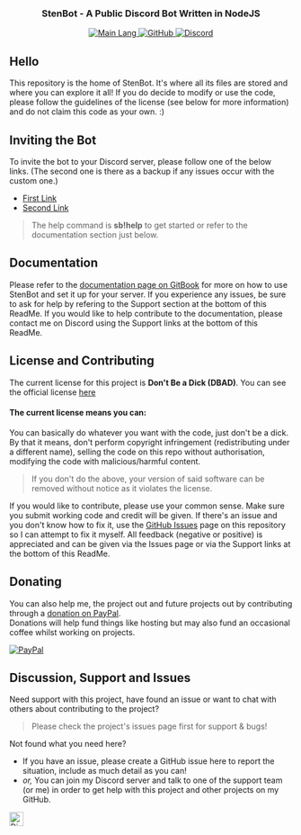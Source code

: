 <!-- Tag line -->
<h3 align="center">StenBot - A Public Discord Bot Written in NodeJS</h3>

<!-- Badges -->
<p align="center">
    <a href="https://shields.io/" target="_blank">
        <img src="https://img.shields.io/github/languages/top/bwhybrow23/StenBot?color=brightgreenn" alt="Main Lang"/>
    </a>
     <a href="https://github.com/bwhybrow23" target="_blank">
        <img src="https://img.shields.io/badge/GitHub-bwhybrow23-blue.svg?logo=github&logoColor=FFF" alt="GitHub"/>
  </a>
    <a href="http://discord.benwhybrow.com/" target="_blank">
    <img src="https://img.shields.io/discord/455782308293771264?color=blueviolet&label=Discord" alt="Discord" />
    </a>
</p>

<!-- Content -->
## Hello
This repository is the home of StenBot. It's where all its files are stored and where you can explore it all! If you do decide to modify or use the code, please follow the guidelines of the license (see below for more information) and do not claim this code as your own. :)

<!-- Inviting -->
## Inviting the Bot
To invite the bot to your Discord server, please follow one of the below links. (The second one is there as a backup if any issues occur with the custom one.) 
- [First Link](https://sbinvite.benwhybrow.com)
- [Second Link](http://bit.ly/2MDLj7hh)
> The help command is **sb!help** to get started or refer to the documentation section just below.

<!-- Documentation -->
## Documentation
Please refer to the [documentation page on GitBook](https://sbdocs.benwhybrow.com) for more on how to use StenBot and set it up for your server. If you experience any issues, be sure to ask for help by refering to the Support section at the bottom of this ReadMe. If you would like to help contribute to the documentation, please contact me on Discord using the Support links at the bottom of this ReadMe. 

<!-- License & Contributing -->
## License and Contributing
The current license for this project is **Don't Be a Dick (DBAD)**. You can see the official license [here](https://github.com/bwhybrow23/StenBot/blob/master/LICENSE.md)
#### The current license means you can:
You can basically do whatever you want with the code, just don't be a dick. By that it means, don't perform copyright infringement (redistributing under a different name), selling the code on this repo without authorisation, modifying the code with malicious/harmful content. 
> If you don't do the above, your version of said software can be removed without notice as it violates the license. 

If you would like to contribute, please use your common sense. Make sure you submit working code and credit will be given. If there's an issue and you don't know how to fix it, use the [GitHub Issues](https://github.com/bwhybrow23/StenBot/issues) page on this repository so I can attempt to fix it myself. All feedback (negative or positive) is appreciated and can be given via the Issues page or via the Support links at the bottom of this ReadMe. 

## Donating

You can also help me, the project out and future projects out by contributing through a [donation on PayPal](https://paypal.me/benwhybrow).
<br>
Donations will help fund things like hosting but may also fund an occasional coffee whilst working on projects.
<p>
    <a href="https://paypal.me/benwhybrow" target="_blank">
        <img src="https://img.shields.io/badge/PayPal-Ben%20Whybrow-blue.svg?logo=paypal&logoColor=00457C" alt="PayPal"/>
    </a>
</p>

<!-- Discussion & Support -->
## Discussion, Support and Issues

Need support with this project, have found an issue or want to chat with others about contributing to the project?
> Please check the project's issues page first for support & bugs!

Not found what you need here?

* If you have an issue, please create a GitHub issue here to report the situation, include as much detail as you can!
* _or,_ You can join my Discord server and talk to one of the support team (or me) in order to get help with this project and other projects on my GitHub. 

<a href="http://discord.benwhybrow.com/" target="_blank">
    <img src="https://img.shields.io/discord/455782308293771264?color=blueviolet&label=Discord" alt="Discord" height="25">
</a>
